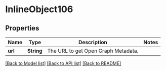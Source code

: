 # InlineObject106

## Properties

Name | Type | Description | Notes
------------ | ------------- | ------------- | -------------
**url** | **String** | The URL to get Open Graph Metadata. | 

[[Back to Model list]](../README.md#documentation-for-models) [[Back to API list]](../README.md#documentation-for-api-endpoints) [[Back to README]](../README.md)


